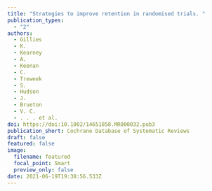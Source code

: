 ```yaml
---
title: "Strategies to improve retention in randomised trials. "
publication_types:
  - "2"
authors:
  - Gillies
  - K.
  - Kearney
  - A.
  - Keenan
  - C.
  - Treweek
  - S.
  - Hudson
  - J.
  - Brueton
  - V. C.
  - . . . et al.
doi: https://doi:10.1002/14651858.MR000032.pub3
publication_short: Cochrane Database of Systematic Reviews
draft: false
featured: false
image:
  filename: featured
  focal_point: Smart
  preview_only: false
date: 2021-06-19T19:38:56.533Z
---
```

